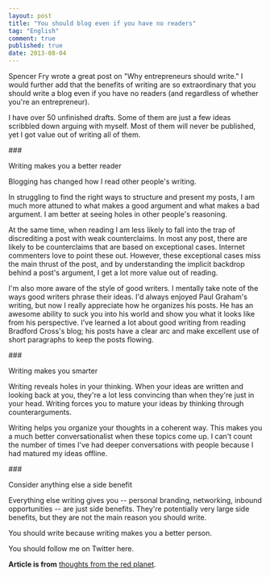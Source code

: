 ```yaml
---
layout: post
title: "You should blog even if you have no readers"
tag: "English"
comment: true
published: true
date: 2013-08-04
---
```


Spencer Fry wrote a great post on "Why entrepreneurs should write." I would further add that the benefits of writing are so extraordinary that you should write a blog even if you have no readers (and regardless of whether you're an entrepreneur).

I have over 50 unfinished drafts. Some of them are just a few ideas scribbled down arguing with myself. Most of them will never be published, yet I got value out of writing all of them.

###<p class="green">Writing makes you a better reader<p>
Blogging has changed how I read other people's writing.

In struggling to find the right ways to structure and present my posts, I am much more attuned to what makes a good argument and what makes a bad argument. I am better at seeing holes in other people's reasoning.

At the same time, when reading I am less likely to fall into the trap of discrediting a post with weak counterclaims. In most any post, there are likely to be counterclaims that are based on exceptional cases. Internet commenters love to point these out. However, these exceptional cases miss the main thrust of the post, and by understanding the implicit backdrop behind a post's argument, I get a lot more value out of reading.

I'm also more aware of the style of good writers. I mentally take note of the ways good writers phrase their ideas. I'd always enjoyed Paul Graham's writing, but now I really appreciate how he organizes his posts. He has an awesome ability to suck you into his world and show you what it looks like from his perspective. I've learned a lot about good writing from reading Bradford Cross's blog; his posts have a clear arc and make excellent use of short paragraphs to keep the posts flowing.

###<p class="green">Writing makes you smarter</p>
Writing reveals holes in your thinking. When your ideas are written and looking back at you, they're a lot less convincing than when they're just in your head. Writing forces you to mature your ideas by thinking through counterarguments.

Writing helps you organize your thoughts in a coherent way. This makes you a much better conversationalist when these topics come up. I can't count the number of times I've had deeper conversations with people because I had matured my ideas offline.

###<p class="green">Consider anything else a side benefit</p>
Everything else writing gives you -- personal branding, networking, inbound opportunities -- are just side benefits. They're potentially very large side benefits, but they are not the main reason you should write.

You should write because writing makes you a better person.

You should follow me on Twitter here.

**Article is from** [thoughts from the red planet](http://nathanmarz.com/blog/you-should-blog-even-if-you-have-no-readers.html).